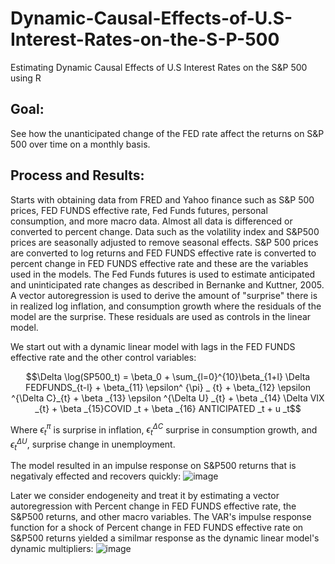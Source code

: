 # Dynamic-Causal-Effects-of-U.S-Interest-Rates-on-the-S-P-500
Estimating Dynamic Causal Effects of U.S Interest Rates on the S&amp;P 500 using R

## Goal: 
See how the unanticipated change of the FED rate affect the returns on S&P 500 over time on a monthly basis.
## Process and Results:
Starts with obtaining data from FRED and Yahoo finance such as S&P 500 prices, FED FUNDS effective rate, Fed Funds futures, personal consumption,
and more macro data. Almost all data is differenced or converted to percent change. Data such as the volatility index and S&P500 prices
are seasonally adjusted to remove seasonal effects. S&P 500 prices are converted to log returns and FED FUNDS effective rate is converted 
to percent change in FED FUNDS effective rate and these are the variables used in the models.
The Fed Funds futures is used to estimate anticipated and uninticipated rate changes as described in Bernanke and Kuttner, 2005.
A vector autoregression is used to derive the amount of "surprise" there is in realized log inflation, and consumption growth where
the residuals of the model are the surprise. These residuals are used as controls in the linear model.

We start out with a dynamic linear model with lags in the FED FUNDS effective rate and the other control variables:

$$\Delta \log(SP500_t) = \beta_0 + \sum_{l=0}^{10}\beta_{1+l} \Delta FEDFUNDS_{t-l} + \beta_{11} \epsilon^ {\pi} _ {t} + \beta_{12} \epsilon ^{\Delta C}_{t} + \beta _{13} \epsilon ^{\Delta U} _{t}  + \beta _{14} \Delta VIX _{t} + \beta  _{15}COVID _t + \beta _{16} ANTICIPATED _t + u _t$$

Where $\epsilon^ {\pi} _ {t}$ is surprise in inflation, $\epsilon ^{\Delta C}_{t}$ surprise in consumption growth, and $\epsilon ^{\Delta U} _{t}$, surprise change in unemployment. 

The model resulted in an impulse response on S&P500 returns that is negativaly effected and recovers quickly:
![image](https://github.com/user-attachments/assets/7e5c5ffc-9625-4981-bafc-fced5d1da650)


Later we consider endogeneity and treat it by estimating a vector autoregression
with Percent change in FED FUNDS effective rate, the S&P500 returns, and other macro variables.
The VAR's impulse response function for a shock of Percent change in FED FUNDS effective rate on S&P500 returns
yielded a similmar response as the dynamic linear model's dynamic multipliers:
![image](https://github.com/user-attachments/assets/53bd0919-b5db-4d71-b60a-7b3485887d7b)


